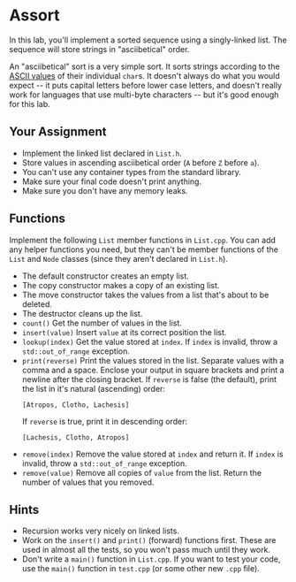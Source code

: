 # Assort

In this lab, you'll implement a sorted sequence using a singly-linked list.  The
sequence will store strings in "asciibetical" order.

An "asciibetical" sort is a very simple sort.  It sorts strings according to the
[ASCII values][ascii] of their individual `char`s. It doesn't always do what you
would expect -- it puts capital letters  before lower case letters,  and doesn't
really work for languages that use multi-byte characters -- but it's good enough
for this lab.


## Your Assignment

- Implement the linked list declared in `List.h`.
- Store values in ascending asciibetical order (`A` before `Z` before `a`).
- You can't use any container types from the standard library.
- Make sure your final code doesn't print anything.
- Make sure you don't have any memory leaks.


## Functions

Implement the following `List` member functions  in `List.cpp`.  You can add any
helper functions you need,  but they can't be member functions of the `List` and
`Node` classes (since they aren't declared in `List.h`).

- The default constructor creates an empty list.
- The copy constructor makes a copy of an existing list.
- The move constructor takes the values from a list that's about to be deleted.
- The destructor cleans up the list.
- `count()`  Get the number of values in the list.
- `insert(value)`  Insert `value` at its correct position the list.
- `lookup(index)`  Get the value stored at `index`. If `index` is invalid, throw
  a `std::out_of_range` exception.
- `print(reverse)`  Print the values stored in the list.  Separate values with a
  comma and a space.  Enclose your output in square brackets and print a newline
  after the closing bracket. If `reverse` is false (the default), print the list
  in it's natural (ascending) order:
  ```
  [Atropos, Clotho, Lachesis]
  ```
  If `reverse` is true, print it in descending order:
  ```
  [Lachesis, Clotho, Atropos]
  ```
- `remove(index)`  Remove the value stored at `index` and return it.  If `index`
  is invalid, throw a `std::out_of_range` exception.
- `remove(value)`  Remove all copies of `value` from the list. Return the number
  of values that you removed.


## Hints

- Recursion works very nicely on linked lists.
- Work on the `insert()` and `print()` (forward) functions first. These are used
  in almost all the tests, so you won't pass much until they work.
- Don't write a `main()` function in `List.cpp`.  If you want to test your code,
  use the `main()` function in `test.cpp` (or some other new `.cpp` file).


[ascii]: https://xavierholt.github.io/cheatsheets/ascii.html
